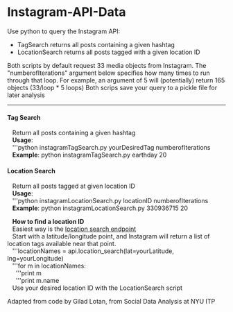 Instagram-API-Data
=============================
Use python to query the Instagram API:  
- TagSearch returns all posts containing a given hashtag  
- LocationSearch returns all posts tagged with a given location ID
   

Both scripts by default request 33 media objects from Instagram.  The "numberofIterations" argument below specifies how many times to run through that loop.  For example, an argument of 5 will (potentially) return 165 objects (33/loop * 5 loops)
Both scrips save your query to a pickle file for later analysis
***


#### Tag Search  
&nbsp;&nbsp;&nbsp;Return all posts containing a given hashtag  
&nbsp;&nbsp;&nbsp;**Usage**:  
&nbsp;&nbsp;&nbsp;'''python instagramTagSearch.py yourDesiredTag numberofIterations  
&nbsp;&nbsp;&nbsp;**Example**: python instagramTagSearch.py earthday 20
   
   
#### Location Search
&nbsp;&nbsp;&nbsp;Return all posts tagged at given location ID  
&nbsp;&nbsp;&nbsp;**Usage**:  
&nbsp;&nbsp;&nbsp;'''python instagramLocationSearch.py locationID numberofIterations  
&nbsp;&nbsp;&nbsp;**Example**: python instagramLocationSearch.py 330936715 20
   
&nbsp;&nbsp;&nbsp;**How to find a location ID**  
&nbsp;&nbsp;&nbsp;Easiest way is the [location search endpoint](https://www.instagram.com/developer/endpoints/locations/#get_locations_search)  
&nbsp;&nbsp;&nbsp;Start with a latitude/longitude point, and Instagram will return a list of location tags available near that point.  
&nbsp;&nbsp;&nbsp;'''locationNames = api.location_search(lat=yourLatitude, lng=yourLongitude)  
&nbsp;&nbsp;&nbsp;'''for m in locationNames:  
&nbsp;&nbsp;&nbsp;&nbsp;&nbsp;'''print m  
&nbsp;&nbsp;&nbsp;&nbsp;&nbsp;'''print m.name  
&nbsp;&nbsp;&nbsp;Use your desired location ID with the LocationSearch script  
   
   
   
   
Adapted from code by Gilad Lotan, from Social Data Analysis at NYU ITP
